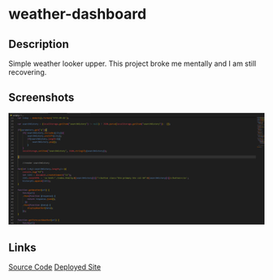 # weather-dashboard
## Description 
Simple weather looker upper. This project broke me mentally and I am still recovering. 
## Screenshots
![Screenshot of Code](./screenshot.PNG)
## Links
[Source Code](https://github.com/LilyWS/weather-dashboard)
[Deployed Site](https://lilyws.github.io/weather-dashboard/)
